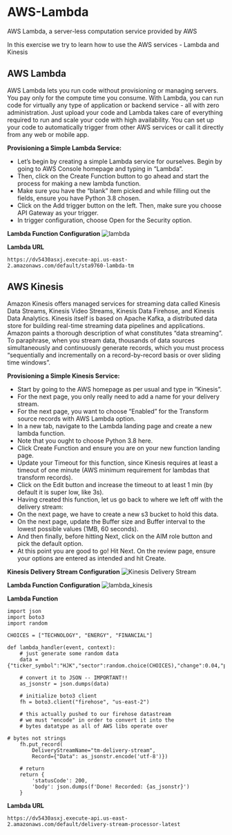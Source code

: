 # AWS-Lambda
AWS Lambda, a server-less computation service provided by AWS 

In this exercise we try to learn how to use the AWS services - Lambda and Kinesis

## AWS Lambda
AWS Lambda lets you run code without provisioning or managing servers. You pay only for the compute time you consume.
With Lambda, you can run code for virtually any type of application or backend service - all with zero administration. Just upload your code and Lambda takes care of everything required to run and scale your code with high availability. You can set up your code to automatically trigger from other AWS services or call it directly from any web or mobile app.

**Provisioning a Simple Lambda Service:**
- Let’s begin by creating a simple Lambda service for ourselves. Begin by going to AWS Console homepage and typing in “Lambda”.
- Then, click on the Create Function button to go ahead and start the process for making a new lambda function.
- Make sure you have the “blank” item picked and while filling out the fields, ensure you have Python 3.8 chosen.
- Click on the Add trigger button on the left. Then, make sure you choose API Gateway as your trigger.
- In trigger configuration, choose Open for the Security option.

**Lambda Function Configuration**
![lambda](https://user-images.githubusercontent.com/6689256/82111699-f09a3700-9714-11ea-80a3-104107632145.PNG)

**Lambda URL**
```
https://dv5430asxj.execute-api.us-east-2.amazonaws.com/default/sta9760-lambda-tm
```


## AWS Kinesis
Amazon Kinesis offers managed services for streaming data called Kinesis Data Streams, Kinesis Video Streams, Kinesis Data Firehose, and Kinesis Data Analytics. Kinesis itself is based on Apache Kafka, a distributed data store for building real-time streaming data pipelines and applications. Amazon paints a thorough description of what constitutes “data streaming”. To paraphrase, when you stream data, thousands of data sources simultaneously and continuously generate records, which you must process “sequentially and incrementally on a record-by-record basis or over sliding time windows”.

**Provisioning a Simple Kinesis Service:**
- Start by going to the AWS homepage as per usual and type in “Kinesis”.
- For the next page, you only really need to add a name for your delivery stream.
- For the next page, you want to choose “Enabled” for the Transform source records with AWS Lambda option. 
- In a new tab, navigate to the Lambda landing page and create a new lambda function.
- Note that you ought to choose Python 3.8 here.
- Click Create Function and ensure you are on your new function landing page.
- Update your Timeout for this function, since Kinesis requires at least a timeout of one minute (AWS minimum requirement for lambdas that transform records).
- Click on the Edit button and increase the timeout to at least 1 min (by default it is super low, like 3s).
- Having created this function, let us go back to where we left off with the delivery stream:
- On the next page, we have to create a new s3 bucket to hold this data.
- On the next page, update the Buffer size and Buffer interval to the lowest possible values (1MB, 60 seconds).
- And then finally, before hitting Next, click on the AIM role button and pick the default option.
- At this point you are good to go! Hit Next. On the review page, ensure your options are entered as intended and hit Create.

**Kinesis Delivery Stream Configuration**
![Kinesis Delivery Stream](https://user-images.githubusercontent.com/6689256/82111947-98643480-9716-11ea-9c84-fb189e27b861.PNG)


**Lambda Function Configuration**
![lambda_kinesis](https://user-images.githubusercontent.com/6689256/82111941-8c787280-9716-11ea-80d4-b3030540fdf3.PNG)


**Lambda Function**
```
import json
import boto3
import random

CHOICES = ["TECHNOLOGY", "ENERGY", "FINANCIAL"]

def lambda_handler(event, context):
    # just generate some random data
    data = {"ticker_symbol":"HJK","sector":random.choice(CHOICES),"change":0.04,"price":4.79}
    
    # convert it to JSON -- IMPORTANT!!
    as_jsonstr = json.dumps(data)
    
    # initialize boto3 client
    fh = boto3.client("firehose", "us-east-2")
    
    # this actually pushed to our firehose datastream
    # we must "encode" in order to convert it into the
    # bytes datatype as all of AWS libs operate over

# bytes not strings
    fh.put_record(
        DeliveryStreamName="tm-delivery-stream", 
        Record={"Data": as_jsonstr.encode('utf-8')})

    # return
    return {
        'statusCode': 200,
        'body': json.dumps(f'Done! Recorded: {as_jsonstr}')
    }

```

**Lambda URL**
```
https://dv5430asxj.execute-api.us-east-2.amazonaws.com/default/delivery-stream-processor-latest
```
